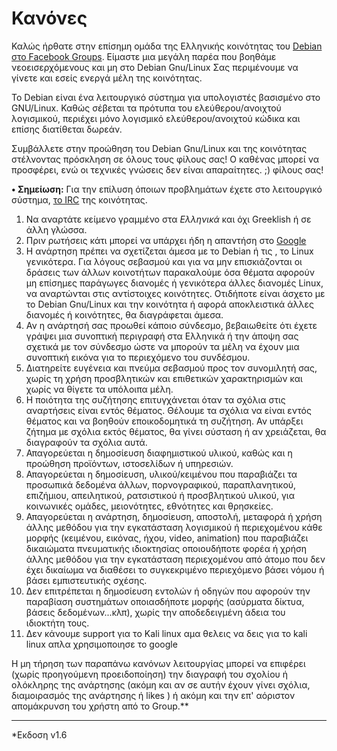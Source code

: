 # Κανόνες


Καλώς ήρθατε στην επίσημη ομάδα της Ελληνικής κοινότητας του [Debian στο Facebook Groups][1].
Είμαστε μια μεγάλη παρέα που βοηθάμε νεοεισερχόμενους και μη στο Debian Gnu/Linux
Σας περιμένουμε να γίνετε και εσείς ενεργά μέλη της κοινότητας.


Το Debian  είναι ένα λειτουργικό σύστημα για υπολογιστές βασισμένο στο GNU/Linux. Καθώς σέβεται τα πρότυπα του ελεύθερου/ανοιχτού λογισμικού, περιέχει μόνο λογισμικό ελεύθερου/ανοιχτού κώδικα και επίσης διατίθεται δωρεάν.  

 Συμβάλλετε στην προώθηση του Debian Gnu/Linux και της κοινότητας
 στέλνοντας πρόσκληση σε όλους τους φίλους σας!
 Ο καθένας μπορεί να προσφέρει, ενώ οι τεχνικές γνώσεις δεν είναι απαραίτητες. ;)
 φίλους σας!


**• Σημείωση:** Για την επίλυση όποιων προβλημάτων έχετε στο λειτουργικό σύστημα, [το IRC][2] της κοινότητας.

1. Να αναρτάτε κείμενο γραμμένο στα *Ελληνικά* και όχι Greeklish ή σε άλλη γλώσσα.
1. Πριν ρωτήσεις κάτι μπορεί να υπάρχει ήδη η απαντήση στο [Google][3]
1. Η ανάρτηση πρέπει να σχετίζεται άμεσα με το Debian  ή τις , το Linux γενικότερα. Για λόγους σεβασμού και για να μην επισκιάζονται οι δράσεις των άλλων κοινοτήτων παρακαλούμε όσα θέματα αφορούν μη επίσημες παράγωγες διανομές ή γενικότερα άλλες διανομές Linux, να αναρτώνται στις αντίστοιχες κοινότητες.
Οτιδήποτε είναι άσχετο με το Debian Gnu/Linux και την κοινότητα ή αφορά αποκλειστικά άλλες διανομές ή κοινότητες, θα διαγράφεται άμεσα.
1. Αν η ανάρτησή σας προωθεί κάποιο σύνδεσμο, βεβαιωθείτε ότι έχετε γράψει μια συνοπτική περιγραφή στα Ελληνικά ή την άποψη σας σχετικά με τον σύνδεσμο ώστε να μπορούν τα μέλη να έχουν μια συνοπτική εικόνα για το περιεχόμενο του συνδέσμου.
1. Διατηρείτε ευγένεια και πνεύμα σεβασμού προς τον συνομιλητή σας, χωρίς τη χρήση προσβλητικών και επιθετικών χαρακτηρισμών και χωρίς να θίγετε τα υπόλοιπα μέλη.
1. Η ποιότητα της συζήτησης επιτυγχάνεται όταν τα σχόλια στις αναρτήσεις είναι εντός θέματος. Θέλουμε τα σχόλια να είναι εντός θέματος και να βοηθούν εποικοδομητικά τη συζήτηση. Αν υπάρξει ζήτημα με σχόλια εκτός θέματος, θα γίνει σύσταση ή αν χρειάζεται, θα διαγραφούν τα σχόλια αυτά.
1. Απαγορεύεται η δημοσίευση διαφημιστικού υλικού, καθώς και η προώθηση προϊόντων, ιστοσελίδων ή υπηρεσιών.
1. Απαγορεύεται η δημοσίευση, υλικού/κειμένου που παραβιάζει τα προσωπικά δεδομένα άλλων, πορνογραφικού, παραπλανητικού, επιζήμιου, απειλητικού, ρατσιστικού ή προσβλητικού υλικού, για κοινωνικές ομάδες, μειονότητες, εθνότητες και θρησκείες.
1. Απαγορεύεται η ανάρτηση, δημοσίευση, αποστολή, μεταφορά ή χρήση άλλης μεθόδου για την εγκατάσταση λογισμικού ή περιεχομένου κάθε μορφής (κειμένου, εικόνας, ήχου, video, animation) που παραβιάζει δικαιώματα πνευματικής ιδιοκτησίας οποιουδήποτε φορέα ή χρήση άλλης μεθόδου για την εγκατάσταση περιεχομένου από άτομο που δεν έχει δικαίωμα να διαθέσει το συγκεκριμένο περιεχόμενο βάσει νόμου ή βάσει εμπιστευτικής σχέσης.
1. Δεν επιτρέπεται η δημοσίευση εντολών ή οδηγών που αφορούν την παραβίαση συστημάτων οποιασδήποτε μορφής (ασύρματα δίκτυα, βάσεις δεδομένων...κλπ), χωρίς την αποδεδειγμένη άδεια του ιδιοκτήτη τους.
1. Δεν κάνουμε support για το Kali linux αμα θελεις να δεις για το kali linux απλα χρησιμοποιησε το google 

Η μη τήρηση των παραπάνω κανόνων λειτουργίας μπορεί να επιφέρει (χωρίς προηγούμενη προειδοποίηση) την διαγραφή του σχολίου ή ολόκληρης της ανάρτησης (ακόμη και αν σε αυτήν έχουν γίνει σχόλια, διαμοιρασμός της ανάρτησης ή likes ) ή ακόμη και την επ' αόριστον απομάκρυνση του χρήστη από το Group.** 
- - - - - - - - - - - 
*Εκδοση v1.6
 
   [1]: https://www.facebook.com/groups/debiangr/
   [2]: http://webchat.oftc.net/?nick=fbuser.&channels=debian-gr&uio=d4
   [3]: https://google.com
